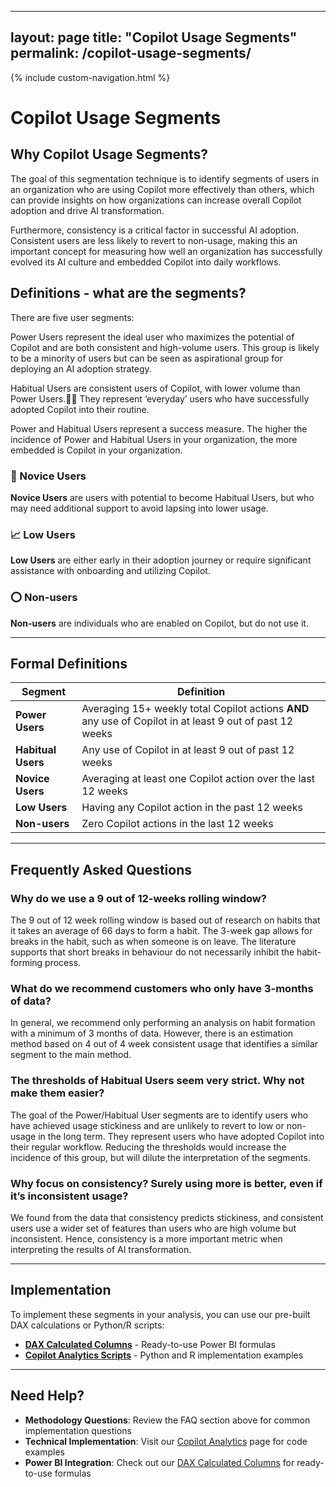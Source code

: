 

---
layout: page
title: "Copilot Usage Segments"
permalink: /copilot-usage-segments/
---

{% include custom-navigation.html %}

<style>
/* Hide any default Minima navigation that might appear */
.site-header .site-nav,
.trigger,
.page-link:not(.dropdown-toggle):not(.btn) {
  display: none !important;
}

/* Ensure our custom navigation is visible */
.custom-nav {
  display: block !important;
}
</style>

# Copilot Usage Segments

## Why Copilot Usage Segments?

The goal of this segmentation technique is to identify segments of users in an organization who are using Copilot more effectively than others, which can provide insights on how organizations can increase overall Copilot adoption and drive AI transformation.

Furthermore, consistency is a critical factor in successful AI adoption. Consistent users are less likely to revert to non-usage, making this an important concept for measuring how well an organization has successfully evolved its AI culture and embedded Copilot into daily workflows.

## Definitions - what are the segments?

There are five user segments: 

Power Users represent the ideal user who maximizes the potential of Copilot and are both consistent and high-volume users. This group is likely to be a minority of users but can be seen as aspirational group for deploying an AI adoption strategy.

Habitual Users are consistent users of Copilot, with lower volume than Power Users. They represent ‘everyday’ users who have successfully adopted Copilot into their routine. 

Power and Habitual Users represent a success measure. The higher the incidence of Power and Habitual Users in your organization, the more embedded is Copilot in your organization. 

### 🌱 Novice Users
**Novice Users** are users with potential to become Habitual Users, but who may need additional support to avoid lapsing into lower usage.

### 📈 Low Users  
**Low Users** are either early in their adoption journey or require significant assistance with onboarding and utilizing Copilot.

### ⭕ Non-users
**Non-users** are individuals who are enabled on Copilot, but do not use it.

---

## Formal Definitions

| Segment | Definition |
|---------|------------|
| **Power Users** | Averaging 15+ weekly total Copilot actions **AND** any use of Copilot in at least 9 out of past 12 weeks |
| **Habitual Users** | Any use of Copilot in at least 9 out of past 12 weeks |
| **Novice Users** | Averaging at least one Copilot action over the last 12 weeks |
| **Low Users** | Having any Copilot action in the past 12 weeks |
| **Non-users** | Zero Copilot actions in the last 12 weeks |

---


## Frequently Asked Questions

### Why do we use a 9 out of 12-weeks rolling window?

The 9 out of 12 week rolling window is based out of research on habits that it takes an average of 66 days to form a habit. The 3-week gap allows for breaks in the habit, such as when someone is on leave. The literature supports that short breaks in behaviour do not necessarily inhibit the habit-forming process. 

### What do we recommend customers who only have 3-months of data?

In general, we recommend only performing an analysis on habit formation with a minimum of 3 months of data. However, there is an estimation method based on 4 out of 4 week consistent usage that identifies a similar segment to the main method. 
 
### The thresholds of Habitual Users seem very strict. Why not make them easier? 

The goal of the Power/Habitual User segments are to identify users who have achieved usage stickiness and are unlikely to revert to low or non-usage in the long term. They represent users who have adopted Copilot into their regular workflow. Reducing the thresholds would increase the incidence of this group, but will dilute the interpretation of the segments. 

### Why focus on consistency? Surely using more is better, even if it’s inconsistent usage? 

We found from the data that consistency predicts stickiness, and consistent users use a wider set of features than users who are high volume but inconsistent. Hence, consistency is a more important metric when interpreting the results of AI transformation.

---

## Implementation

To implement these segments in your analysis, you can use our pre-built DAX calculations or Python/R scripts:

- **[DAX Calculated Columns](/dax-calculated-columns/)** - Ready-to-use Power BI formulas
- **[Copilot Analytics Scripts](/copilot/)** - Python and R implementation examples

---

## Need Help?

- **Methodology Questions**: Review the FAQ section above for common implementation questions
- **Technical Implementation**: Visit our [Copilot Analytics](/copilot/) page for code examples
- **Power BI Integration**: Check out our [DAX Calculated Columns](/dax-calculated-columns/) for ready-to-use formulas  
